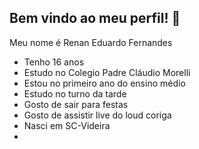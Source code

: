 ## Bem vindo ao meu perfil! 🥇

 Meu nome é Renan Eduardo Fernandes
 
- Tenho 16 anos
- Estudo no Colegio Padre Cláudio Morelli
- Estou no primeiro ano do ensino médio
- Estudo no turno da tarde
- Gosto de sair para festas
- Gosto de assistir live do loud coriga
- Nasci em SC-Videira
- 
 
